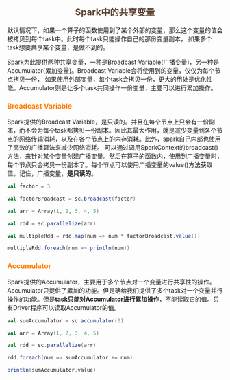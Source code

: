 ## <center><font color=#5C4033>Spark中的共享变量</font></center>
默认情况下，如果一个算子的函数使用到了某个外部的变量，那么这个变量的值会被拷贝到每个task中。此时每个task只能操作自己的那份变量副本，
如果多个task想要共享某个变量，是做不到的。

Spark为此提供两种共享变量，一种是Broadcast Variable(广播变量)，另一种是Accumulator(累加变量)。Broadcast Variable会将使用到的变量，仅仅为每个节点拷贝一份，
如果使用外部变量，每个task会拷贝一份，更大的用处是优化性能。Accumulator则是让多个task共同操作一份变量，主要可以进行累加操作。

### <font color=#FF7F00>Broadcast Variable</font>
Spark提供的Broadcast Variable，是只读的。并且在每个节点上只会有一份副本，而不会为每个task都拷贝一份副本。因此其最大作用，就是减少变量到各个节点的网络传输消耗，以及在各个节点上的内存消耗。此外，spark自己内部也使用了高效的广播算法来减少网络消耗。
可以通过调用SparkContext的broadcast()方法，来针对某个变量创建广播变量。然后在算子的函数内，使用到广播变量时，每个节点只会拷贝一份副本了。每个节点可以使用广播变量的value()方法获取值。记住，广播变量，**是只读的**。
```scala
val factor = 3

val factorBroadcast = sc.broadcast(factor)

val arr = Array(1, 2, 3, 4, 5)

val rdd = sc.parallelize(arr)

val multipleRdd = rdd.map(num => num * factorBroadcast.value())

multipleRdd.foreach(num => println(num))
```

### <font color=#FF7F00>Accumulator</font>
Spark提供的Accumulator，主要用于多个节点对一个变量进行共享性的操作。Accumulator只提供了累加的功能。但是确给我们提供了多个task对一个变量并行操作的功能。但是**task只能对Accumulator进行累加操作**，不能读取它的值。只有Driver程序可以读取Accumulator的值。

```scala
val sumAccumulator = sc.accumulator(0)

val arr = Array(1, 2, 3, 4, 5)

val rdd = sc.parallelize(arr)

rdd.foreach(num => sumAccumulator += num)

println(sumAccumulator.value)
```
